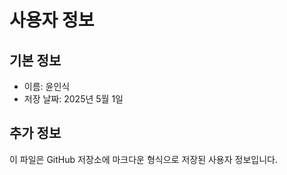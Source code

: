 # 사용자 정보

## 기본 정보
- 이름: 윤인식
- 저장 날짜: 2025년 5월 1일

## 추가 정보
이 파일은 GitHub 저장소에 마크다운 형식으로 저장된 사용자 정보입니다.
